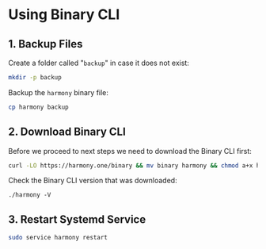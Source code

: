 # Using Binary CLI

## 1. Backup Files

Create a folder called "`backup`" in case it does not exist:

```bash
mkdir -p backup
```

Backup the `harmony` binary file:

```bash
cp harmony backup
```

## 2. Download Binary CLI

Before we proceed to next steps we need to download the Binary CLI first:

```bash
curl -LO https://harmony.one/binary && mv binary harmony && chmod a+x harmony
```

Check the Binary CLI version that was downloaded:

```text
./harmony -V
```

## 3. Restart Systemd Service

```bash
sudo service harmony restart
```



